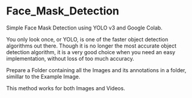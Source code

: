 # Face_Mask_Detection
Simple Face Mask Detection using YOLO v3 and Google Colab.

You only look once, or YOLO, is one of the faster object detection algorithms out there. 
Though it is no longer the most accurate object detection algorithm, 
it is a very good choice when you need an easy implementation, without loss of too much accuracy.

Prepare a Folder containing all the Images and its annotations in a folder, simillar to the Example Image.

This method works for both Images and Videos.

